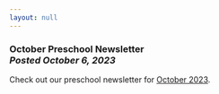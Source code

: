 ```yaml
---
layout: null
---
```


<h3 class="ui header">
  October Preschool Newsletter
  <div class="sub header">
    <i>Posted October 6, 2023</i>
  </div>
</h3>

Check out our preschool newsletter for
<a href="{{ site.baseurl }}/assets/newsletters/2023-2024/COH_October_2023_Newsletter.pdf">October 2023</a>.
